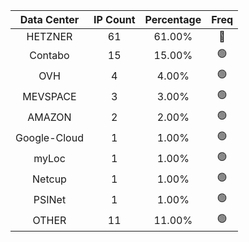 | Data Center | IP Count | Percentage | Freq |
|:------------:|:--------:|:-----------:|:-----:|
| HETZNER | 61 | 61.00% | 🔴 |
| Contabo | 15 | 15.00% | 🟢 |
| OVH | 4 | 4.00% | 🟢 |
| MEVSPACE | 3 | 3.00% | 🟢 |
| AMAZON | 2 | 2.00% | 🟢 |
| Google-Cloud | 1 | 1.00% | 🟢 |
| myLoc | 1 | 1.00% | 🟢 |
| Netcup | 1 | 1.00% | 🟢 |
| PSINet | 1 | 1.00% | 🟢 |
| OTHER | 11 | 11.00% | 🟢 |